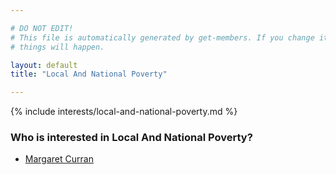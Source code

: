 ```yaml
---

# DO NOT EDIT!
# This file is automatically generated by get-members. If you change it, bad
# things will happen.

layout: default
title: "Local And National Poverty"

---
```


{% include interests/local-and-national-poverty.md %}

### Who is interested in Local And National Poverty?


* [Margaret Curran](/members/margaret-curran.html)
